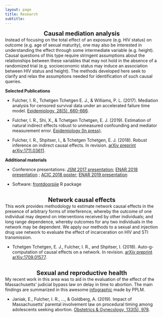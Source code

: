 ```yaml
---
layout: page
title: Research
subtitle: 
---
```



<center> <strong style="font-size: 140%;"> Causal mediation analysis </strong> </center>
Instead of focusing on the total effect of an exposure (e.g. HIV status) on outcome (e.g. age of sexual maturity), one may also be interested in understanding the effect through some intermediate variable (e.g. height). Causal questions of this type require stringent assumptions about the relationships between these variables that may not hold in the absence of a randomized trial (e.g. socioeconomic status may induce an association between HIV status and height). The methods developed here seek to clarify and relax the assumptions needed for identification of such causal queries.

**Selected Publications**

+ Fulcher, I. R., Tchetgen Tchetgen E. J., & Williams, P. L. (2017). Mediation analysis for censored survival
data under an accelerated failure time model. <a href="http://journals.lww.com/epidem/Citation/2017/09000/Mediation_Analysis_for_Censored_Survival_Data.5.aspx">Epidemiology, 28(5), 660-666</a>. 

+ Fulcher, I. R., Shi, X., & Tchetgen Tchetgen, E. J. (2019). Estimation of natural indirect effects robust
to unmeasured confounding and mediator measurement error. <a href="https://arxiv.org/abs/1808.03692">Epidemiology (In press)</a>.

+ Fulcher, I. R., Shpitser, I., & Tchetgen Tchetgen, E. J. (2018). Robust inference on indirect causal effects.
In revision. <a href="https://arxiv.org/abs/1711.03611">arXiv preprint arXiv:1711.03611</a>.

**Additional materials**

+ Conference presentations: <a href="https://isabelfulcher.github.io/img/jsm2017.pdf">JSM 2017 presentation</a>; <a href="https://isabelfulcher.github.io/img/enar2018.pdf">ENAR 2018 presentation</a> ; <a href="https://isabelfulcher.github.io/img/acic2018.pdf">ACIC 2018 poster</a>; <a href="https://isabelfulcher.github.io/img/enar2019.pdf">ENAR 2019 presentation</a>

+ Software: <a href="https://isabelfulcher.github.io/frontdoorpiie/">frontdoorpiie</a> R package  <br /> <br />

<center> <strong style="font-size: 140%;"> Network causal effects </strong>  </center>
This work provides methodology to estimate network causal effects in the presence of arbitrary forms of interference, whereby the outcome of one individual may depend on interventions received by other individuals; and long range dependence, whereby outcomes for any two individuals in the network may be dependent. We apply our methods to a sexual and injection drug use network to evaluate the effect of incarceration on HIV and STI transmission.

+ Tchetgen Tchetgen, E. J., Fulcher, I. R., and Shpitser, I. (2018). Auto-g-computation of causal effects on a
network. In revision. <a href="https://arxiv.org/abs/1709.01577">arXiv preprint arXiv:1709.01577</a>. <br /> <br />

<center> <strong style="font-size: 140%;"> Sexual and reproductive health </strong> </center> 
My recent work in this area was to aid in the evaluation of the effect of the Massachusetts' judicial bypass law on delay in time to abortion. The main findings are summarized in this awesome <a href="https://www.plannedparenthoodaction.org/uploads/filer_public/80/d6/80d62544-5038-4e81-a6de-de013f3abb78/minors_infographic_v9.pdf">infographic</a> made by PPLM.

+ Janiak, E., Fulcher, I. R., ..., & Goldberg, A. (2019). Impact of Massachusetts’ parental involvement law
on procedural timing among adolescents seeking abortion. <a href="https://journals.lww.com/greenjournal/Fulltext/2019/05000/Massachusetts__Parental_Consent_Law_and_Procedural.19.aspx">Obstetrics & Gynecology, 133(5), 978</a>.

